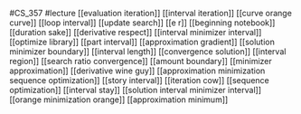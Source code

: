 #CS_357
#lecture
[[evaluation iteration]]
[[interval iteration]]
[[curve orange curve]]
[[loop interval]]
[[update search]]
[[e r]]
[[beginning notebook]]
[[duration sake]]
[[derivative respect]]
[[interval minimizer interval]]
[[optimize library]]
[[part interval]]
[[approximation gradient]]
[[solution minimizer boundary]]
[[interval length]]
[[convergence solution]]
[[interval region]]
[[search ratio convergence]]
[[amount boundary]]
[[minimizer approximation]]
[[derivative wine guy]]
[[approximation minimization sequence optimization]]
[[story interval]]
[[iteration cow]]
[[sequence optimization]]
[[interval stay]]
[[solution interval minimizer interval]]
[[orange minimization orange]]
[[approximation minimum]]
